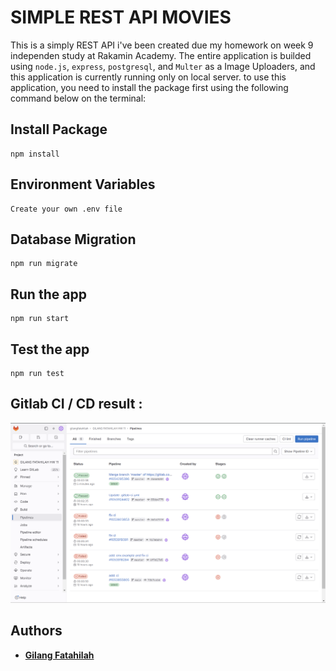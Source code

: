 # SIMPLE REST API MOVIES

This is a simply REST API i've been created due my homework on week 9 independen study at Rakamin Academy.
The entire application is builded using `node.js`, `express`, `postgresql`, and `Multer` as a Image Uploaders, and this application is currently running only on local server.
to use this application, you need to install the package first using the following command below on the terminal:

## Install Package

    npm install

## Environment Variables

    Create your own .env file

## Database Migration

    npm run migrate

## Run the app

    npm run start

## Test the app

    npm run test

## Gitlab CI / CD result :

![gitlab-ci](./public/img/gitlab-ci.png)

## Authors

- [**Gilang Fatahilah**](https://instagram.com/gilanqf)
